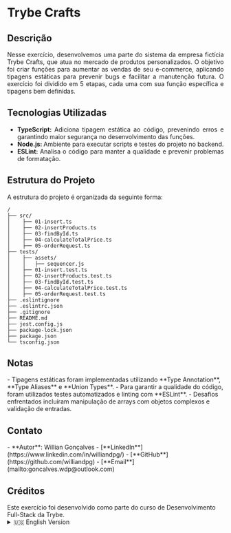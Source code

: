 <h1><strong>Trybe Crafts</strong></h1>

<h2><strong>Descrição</strong></h2>
<p align="justify">
  Nesse exercício, desenvolvemos uma parte do sistema da empresa fictícia Trybe Crafts, que atua no mercado de produtos personalizados. O objetivo foi criar funções para aumentar as vendas de seu e-commerce, aplicando tipagens estáticas para prevenir bugs e facilitar a manutenção futura. O exercício foi dividido em 5 etapas, cada uma com sua função específica e tipagens bem definidas.
</p>

<h2><strong>Tecnologias Utilizadas</strong></h2>
<ul>
  <li align="justify"><strong>TypeScript: </strong>Adiciona tipagem estática ao código, prevenindo erros e garantindo maior segurança no desenvolvimento das funções.</li>
  <li align="justify"><strong>Node.js: </strong>Ambiente para executar scripts e testes do projeto no backend.</li>
  <li align="justify"><strong>ESLint: </strong>Analisa o código para manter a qualidade e prevenir problemas de formatação.</li>
</ul>

<h2><strong>Estrutura do Projeto</strong></h2>
A estrutura do projeto é organizada da seguinte forma:

```plaintext
/
├── src/
│    ├── 01-insert.ts
│    ├── 02-insertProducts.ts
│    ├── 03-findById.ts
│    ├── 04-calculateTotalPrice.ts
│    ├── 05-orderRequest.ts
├── tests/
│    ├── assets/
│    │   ├── sequencer.js
│    ├── 01-insert.test.ts
│    ├── 02-insertProducts.test.ts
│    ├── 03-findById.test.ts
│    ├── 04-calculateTotalPrice.test.ts
│    ├── 05-orderRequest.test.ts
├── .eslintignore
├── .eslintrc.json
├── .gitignore
├── README.md
├── jest.config.js
├── package-lock.json
├── package.json
└── tsconfig.json
```

<h2><strong>Notas</strong></h2>
- Tipagens estáticas foram implementadas utilizando **Type Annotation**, **Type Aliases** e **Union Types**.
- Para garantir a qualidade do código, foram utilizados testes automatizados e linting com **ESLint**.
- Desafios enfrentados incluíram manipulação de arrays com objetos complexos e validação de entradas.

<h2><strong>Contato</strong></h2>
- **Autor**: Willian Gonçalves
- [**LinkedIn**](https://www.linkedin.com/in/williandpg/)
- [**GitHub**](https://github.com/williandpg)
- [**Email**](mailto:goncalves.wdp@outlook.com)

<h2><strong>Créditos</strong></h2>
Este exercício foi desenvolvido como parte do curso de Desenvolvimento Full-Stack da Trybe.

<details>
  <summary>🇺🇸 English Version</summary>

# **Trybe Crafts**

## **Description**
<p align="justify">
  In this exercise, we developed part of the system for the fictitious company Trybe Crafts, which operates in the personalized products market. The goal was to create functions to increase e-commerce sales, applying static typing to prevent bugs and facilitate future maintenance. The exercise was divided into 5 stages, each with its specific function and well-defined typings.
</p>

## **Technologies Used**
- [**TypeScript**](https://www.typescriptlang.org/): Adds static typing to the code, preventing errors and ensuring greater security in the development of functions.
- [**Node.js**](https://nodejs.org/): Environment to run project scripts and tests on the backend.
- [**ESLint**](https://eslint.org/): Analyzes code to maintain quality and prevent formatting issues.

## **Project Structure**
The project structure is organized as follows:

```plaintext
/
├── src/
│    ├── 01-insert.ts
│    ├── 02-insertProducts.ts
│    ├── 03-findById.ts
│    ├── 04-calculateTotalPrice.ts
│    ├── 05-orderRequest.ts
├── tests/
│    ├── assets/
│    │   ├── sequencer.js
│    ├── 01-insert.test.ts
│    ├── 02-insertProducts.test.ts
│    ├── 03-findById.test.ts
│    ├── 04-calculateTotalPrice.test.ts
│    ├── 05-orderRequest.test.ts
├── .eslintignore
├── .eslintrc.json
├── .gitignore
├── README.md
├── jest.config.js
├── package-lock.json
├── package.json
└── tsconfig.json
```

## **Notes**
- Static typings were implemented using **Type Annotation**, **Type Aliases**, and **Union Types**.
- To ensure code quality, automated tests and linting with **ESLint** were used.
- Challenges faced included handling arrays with complex objects and input validation.

## **Contact**
- **Author**: Willian Gonçalves
- [**LinkedIn**](https://www.linkedin.com/in/williandpg/)
- [**GitHub**](https://github.com/williandpg)
- [**Email**](mailto:goncalves.wdp@outlook.com)

## **Credits**
This exercise was developed as part of Trybe's Full-Stack Development course.
</details>